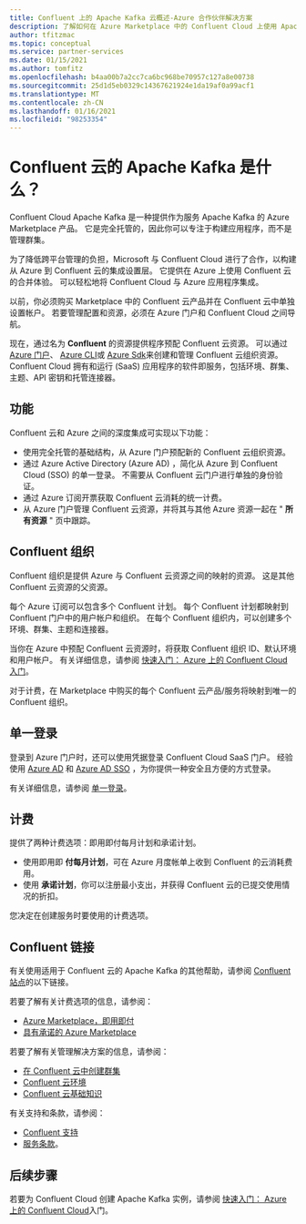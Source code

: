 ```yaml
---
title: Confluent 上的 Apache Kafka 云概述-Azure 合作伙伴解决方案
description: 了解如何在 Azure Marketplace 中的 Confluent Cloud 上使用 Apache Kafka。
author: tfitzmac
ms.topic: conceptual
ms.service: partner-services
ms.date: 01/15/2021
ms.author: tomfitz
ms.openlocfilehash: b4aa00b7a2cc7ca6bc968be70957c127a8e00738
ms.sourcegitcommit: 25d1d5eb0329c14367621924e1da19af0a99acf1
ms.translationtype: MT
ms.contentlocale: zh-CN
ms.lasthandoff: 01/16/2021
ms.locfileid: "98253354"
---
```

# <a name="what-is-apache-kafka-for-confluent-cloud"></a>Confluent 云的 Apache Kafka 是什么？

Confluent Cloud Apache Kafka 是一种提供作为服务 Apache Kafka 的 Azure Marketplace 产品。 它是完全托管的，因此你可以专注于构建应用程序，而不是管理群集。

为了降低跨平台管理的负担，Microsoft 与 Confluent Cloud 进行了合作，以构建从 Azure 到 Confluent 云的集成设置层。 它提供在 Azure 上使用 Confluent 云的合并体验。 可以轻松地将 Confluent Cloud 与 Azure 应用程序集成。

以前，你必须购买 Marketplace 中的 Confluent 云产品并在 Confluent 云中单独设置帐户。 若要管理配置和资源，必须在 Azure 门户和 Confluent Cloud 之间导航。

现在，通过名为 **Confluent** 的资源提供程序预配 Confluent 云资源。 可以通过 [Azure 门户](https://portal.azure.com/)、 [Azure CLI](/cli/azure/)或 [Azure Sdk](/azure/#languages-and-tools)来创建和管理 Confluent 云组织资源。 Confluent Cloud 拥有和运行 (SaaS) 应用程序的软件即服务，包括环境、群集、主题、API 密钥和托管连接器。

## <a name="capabilities"></a>功能

Confluent 云和 Azure 之间的深度集成可实现以下功能：

- 使用完全托管的基础结构，从 Azure 门户预配新的 Confluent 云组织资源。
- 通过 Azure Active Directory (Azure AD) ，简化从 Azure 到 Confluent Cloud (SSO) 的单一登录。 不需要从 Confluent 云门户进行单独的身份验证。
- 通过 Azure 订阅开票获取 Confluent 云消耗的统一计费。
- 从 Azure 门户管理 Confluent 云资源，并将其与其他 Azure 资源一起在 " **所有资源** " 页中跟踪。

## <a name="confluent-organization"></a>Confluent 组织

Confluent 组织是提供 Azure 与 Confluent 云资源之间的映射的资源。 这是其他 Confluent 云资源的父资源。

每个 Azure 订阅可以包含多个 Confluent 计划。 每个 Confluent 计划都映射到 Confluent 门户中的用户帐户和组织。 在每个 Confluent 组织内，可以创建多个环境、群集、主题和连接器。

当你在 Azure 中预配 Confluent 云资源时，将获取 Confluent 组织 ID、默认环境和用户帐户。 有关详细信息，请参阅 [快速入门： Azure 上的 Confluent Cloud 入门](create.md)。

对于计费，在 Marketplace 中购买的每个 Confluent 云产品/服务将映射到唯一的 Confluent 组织。

## <a name="single-sign-on"></a>单一登录

登录到 Azure 门户时，还可以使用凭据登录 Confluent Cloud SaaS 门户。 经验使用 [Azure AD](../../active-directory/fundamentals/active-directory-whatis.md) 和 [Azure AD SSO](../../active-directory/manage-apps/what-is-single-sign-on.md) ，为你提供一种安全且方便的方式登录。

有关详细信息，请参阅 [单一登录](manage.md#single-sign-on)。

## <a name="billing"></a>计费

提供了两种计费选项：即用即付每月计划和承诺计划。

- 使用即用即 **付每月计划**，可在 Azure 月度帐单上收到 Confluent 的云消耗费用。
- 使用 **承诺计划**，你可以注册最小支出，并获得 Confluent 云的已提交使用情况的折扣。

您决定在创建服务时要使用的计费选项。

## <a name="confluent-links"></a>Confluent 链接

有关使用适用于 Confluent 云的 Apache Kafka 的其他帮助，请参阅 [Confluent 站点](https://docs.confluent.io/home/overview.html)的以下链接。

若要了解有关计费选项的信息，请参阅：

* [Azure Marketplace，即用即付](https://docs.confluent.io/cloud/current/billing/ccloud-azure-payg.html)
* [具有承诺的 Azure Marketplace](https://docs.confluent.io/cloud/current/billing/ccloud-azure-ubb.html)

若要了解有关管理解决方案的信息，请参阅：

* [在 Confluent 云中创建群集](https://docs.confluent.io/cloud/current/clusters/create-cluster.html)
* [Confluent 云环境](https://docs.confluent.io/current/cloud/using/environments.html)
* [Confluent 云基础知识](https://docs.confluent.io/current/cloud/using/cloud-basics.html)

有关支持和条款，请参阅：

* [Confluent 支持](https://support.confluent.io)
* [服务条款](https://www.confluent.io/confluent-cloud-tos)。

## <a name="next-steps"></a>后续步骤

若要为 Confluent Cloud 创建 Apache Kafka 实例，请参阅 [快速入门： Azure 上的 Confluent Cloud](create.md)入门。

